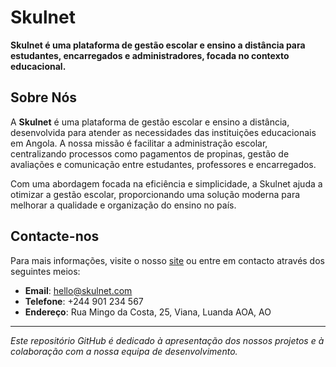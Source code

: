 # Skulnet

**Skulnet é uma plataforma de gestão escolar e ensino a distância para estudantes, encarregados e administradores, focada no contexto educacional.**

## Sobre Nós

A **Skulnet** é uma plataforma de gestão escolar e ensino a distância, desenvolvida para atender as necessidades das instituições educacionais em Angola. A nossa missão é facilitar a administração escolar, centralizando processos como pagamentos de propinas, gestão de avaliações e comunicação entre estudantes, professores e encarregados.

Com uma abordagem focada na eficiência e simplicidade, a Skulnet ajuda a otimizar a gestão escolar, proporcionando uma solução moderna para melhorar a qualidade e organização do ensino no país.


## Contacte-nos

Para mais informações, visite o nosso [site](https://skulnet.com) ou entre em contacto através dos seguintes meios:

- **Email**: hello@skulnet.com
- **Telefone**: +244 901 234 567
- **Endereço**: Rua Mingo da Costa, 25, Viana, Luanda AOA, AO

---

*Este repositório GitHub é dedicado à apresentação dos nossos projetos e à colaboração com a nossa equipa de desenvolvimento.*
